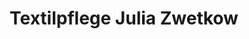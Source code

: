 ---
title: "Textilpflege Julia Zwetkow"
url: /schenefeld/textilpflege-julia-zwetkow/
shop: Wäscherei
---